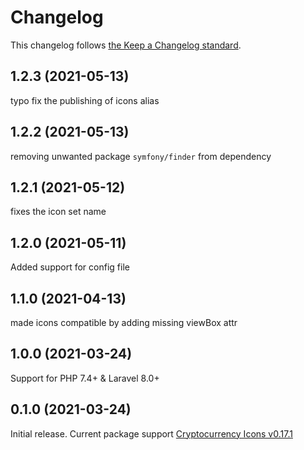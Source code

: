 # Changelog

This changelog follows [the Keep a Changelog standard](https://keepachangelog.com).

## 1.2.3 (2021-05-13)
typo fix the publishing of icons alias

## 1.2.2 (2021-05-13)
removing unwanted package `symfony/finder` from dependency

## 1.2.1 (2021-05-12)
fixes the icon set name

## 1.2.0 (2021-05-11)
Added support for config file

## 1.1.0 (2021-04-13)
made icons compatible by adding missing viewBox attr


## 1.0.0 (2021-03-24)

Support for PHP 7.4+ & Laravel 8.0+

## 0.1.0 (2021-03-24)

Initial release.
Current package support [Cryptocurrency Icons v0.17.1](https://github.com/spothq/cryptocurrency-icons/releases/tag/v0.17.1)
